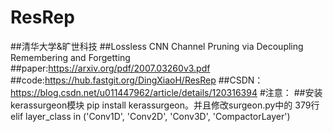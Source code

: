 # ResRep
##清华大学&amp;旷世科技
##Lossless CNN Channel Pruning via Decoupling Remembering and Forgetting  
##paper:https://arxiv.org/pdf/2007.03260v3.pdf  
##code:https://hub.fastgit.org/DingXiaoH/ResRep
##CSDN：https://blog.csdn.net/u011447962/article/details/120316394
#注意：
##安装kerassurgeon模块 pip install kerassurgeon。并且修改surgeon.py中的 379行elif layer_class in ('Conv1D', 'Conv2D', 'Conv3D', 'CompactorLayer')
